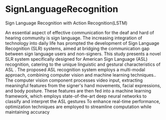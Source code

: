 # SignLanguageRecognition
Sign Language Recognition with Action Recognition(LSTM)

An essential aspect of effective communication for the deaf and hard of hearing community is sign language. The increasing integration of technology into daily life has prompted the development of Sign Language Recognition (SLR) systems, aimed at bridging the communication gap between sign language users and non-signers. This study presents a novel SLR system specifically designed for American Sign Language (ASL) recognition, catering to the unique linguistic and gestural characteristics of ASL . The proposed ASL recognition system employs a multi-modal approach, combining computer vision and machine learning techniques.. The computer vision component processes video input, extracting meaningful features from the signer's hand movements, facial expressions, and body posture. These features are then fed into a machine learning framework, which employs state-of-the-art deep neural networks to classify and interpret the ASL gestures To enhance real-time performance, optimization techniques are employed to streamline computation while maintaining accuracy



